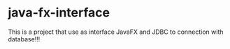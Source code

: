 # java-fx-interface
This is a project that use as interface JavaFX and JDBC to connection with database!!!
